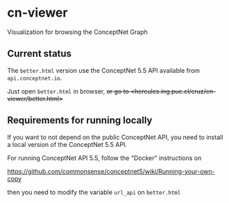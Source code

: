 # cn-viewer
Visualization for browsing the ConceptNet Graph

## Current status

The `better.html` version use the ConceptNet 5.5 API available from `api.conceptnet.io`. 

Just open `better.html` in browser, ~~or go to <hercules.ing.puc.cl/cruz/cn-viewer/better.html>~~

## Requirements for running locally

If you want to not depend on the public ConceptNet API, you need to install a local version of the ConceptNet 5.5 API.

For running ConceptNet API 5.5, follow the "Docker" instructions on 

https://github.com/commonsense/conceptnet5/wiki/Running-your-own-copy

then you need to modify the variable `url_api` on `better.html`


